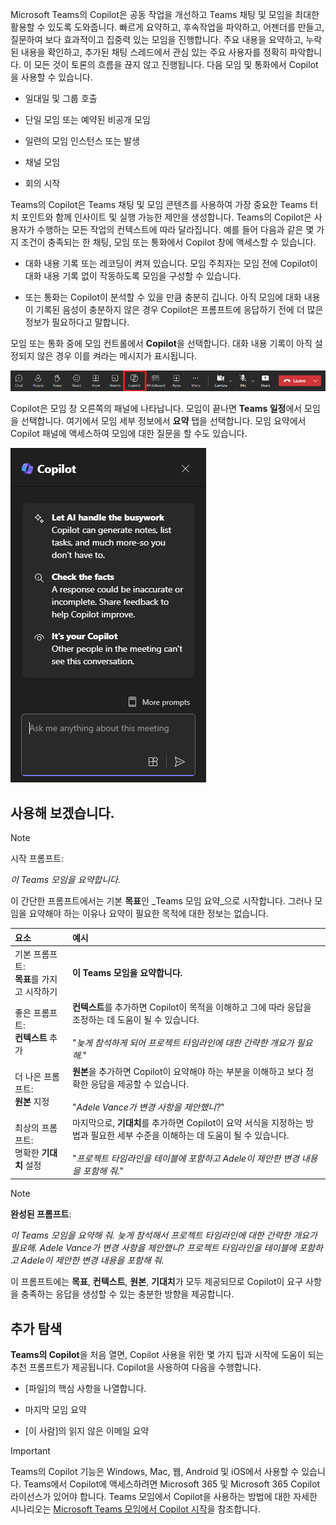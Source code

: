 
Microsoft Teams의 Copilot은 공동 작업을 개선하고 Teams 채팅 및 모임을 최대한 활용할 수 있도록 도와줍니다. 빠르게 요약하고, 후속작업을 파악하고, 어젠더를 만들고, 질문하여 보다 효과적이고 집중력 있는 모임을 진행합니다. 주요 내용을 요약하고, 누락된 내용을 확인하고, 추가된 채팅 스레드에서 관심 있는 주요 사용자를 정확히 파악합니다. 이 모든 것이 토론의 흐름을 끊지 않고 진행됩니다. 다음 모임 및 통화에서 Copilot을 사용할 수 있습니다.

- 일대일 및 그룹 호출

- 단일 모임 또는 예약된 비공개 모임

- 일련의 모임 인스턴스 또는 발생

- 채널 모임

- 회의 시작

Teams의 Copilot은 Teams 채팅 및 모임 콘텐츠를 사용하여 가장 중요한 Teams 터치 포인트와 함께 인사이트 및 실행 가능한 제안을 생성합니다. Teams의 Copilot은 사용자가 수행하는 모든 작업의 컨텍스트에 따라 달라집니다. 예를 들어 다음과 같은 몇 가지 조건이 충족되는 한 채팅, 모임 또는 통화에서 Copilot 창에 액세스할 수 있습니다.

- 대화 내용 기록 또는 레코딩이 켜져 있습니다. 모임 주최자는 모임 전에 Copilot이 대화 내용 기록 없이 작동하도록 모임을 구성할 수 있습니다.

-  또는 통화는 Copilot이 분석할 수 있을 만큼 충분히 깁니다. 아직 모임에 대화 내용이 기록된 음성이 충분하지 않은 경우 Copilot은 프롬프트에 응답하기 전에 더 많은 정보가 필요하다고 말합니다.

모임 또는 통화 중에 모임 컨트롤에서 **Copilot**을 선택합니다. 대화 내용 기록이 아직 설정되지 않은 경우 이를 켜라는 메시지가 표시됩니다. 

![Teams 모임의 Copilot 아이콘 스크린샷.](../media/copilot-ribbon-teams.png)

Copilot은 모임 창 오른쪽의 패널에 나타납니다. 모임이 끝나면 **Teams 일정**에서 모임을 선택합니다. 여기에서 모임 세부 정보에서 **요약** 탭을 선택합니다. 모임 요약에서 Copilot 패널에 액세스하여 모임에 대한 질문을 할 수도 있습니다.

![처음 열 때 Teams의 Copilot 채팅 패널 스크린샷.](../media/copilot-pane-teams.png)

## 사용해 보겠습니다.

> [!NOTE]
> 시작 프롬프트:
>
> _이 Teams 모임을 요약합니다._

이 간단한 프롬프트에서는 기본 **목표**인 _Teams 모임 요약_으로 시작합니다. 그러나 모임을 요약해야 하는 이유나 요약이 필요한 목적에 대한 정보는 없습니다.

| 요소 | 예시 |
| :------ | :------- |
| 기본 프롬프트: <br>**목표**를 가지고 시작하기 | **이 Teams 모임을 요약합니다.** |
| 좋은 프롬프트: <br>**컨텍스트** 추가 | **컨텍스트**를 추가하면 Copilot이 목적을 이해하고 그에 따라 응답을 조정하는 데 도움이 될 수 있습니다.<br><br>"_늦게 참석하게 되어 프로젝트 타임라인에 대한 간략한 개요가 필요해._" |
| 더 나은 프롬프트: <br>**원본** 지정 | **원본**을 추가하면 Copilot이 요약해야 하는 부분을 이해하고 보다 정확한 응답을 제공할 수 있습니다.<br><br>"_Adele Vance가 변경 사항을 제안했니?_" |
| 최상의 프롬프트: <br>명확한 **기대치** 설정 | 마지막으로, **기대치**를 추가하면 Copilot이 요약 서식을 지정하는 방법과 필요한 세부 수준을 이해하는 데 도움이 될 수 있습니다.<br><br>"_프로젝트 타임라인을 테이블에 포함하고 Adele이 제안한 변경 내용을 포함해 줘._" |

> [!NOTE]
> **완성된 프롬프트**:
>
> _이 Teams 모임을 요약해 줘. 늦게 참석해서 프로젝트 타임라인에 대한 간략한 개요가 필요해. Adele Vance가 변경 사항을 제안했니? 프로젝트 타임라인을 테이블에 포함하고 Adele이 제안한 변경 내용을 포함해 줘._

이 프롬프트에는 **목표**, **컨텍스트**, **원본**, **기대치**가 모두 제공되므로 Copilot이 요구 사항을 충족하는 응답을 생성할 수 있는 충분한 방향을 제공합니다.

## 추가 탐색

**Teams의 Copilot**을 처음 열면, Copilot 사용을 위한 몇 가지 팁과 시작에 도움이 되는 추천 프롬프트가 제공됩니다. Copilot을 사용하여 다음을 수행합니다.

- [파일]의 핵심 사항을 나열합니다.

- 마지막 모임 요약

- [이 사람]의 읽지 않은 이메일 요약

> [!IMPORTANT]
> Teams의 Copilot 기능은 Windows, Mac, 웹, Android 및 iOS에서 사용할 수 있습니다. Teams에서 Copilot에 액세스하려면 Microsoft 365 및 Microsoft 365 Copilot 라이선스가 있어야 합니다. Teams 모임에서 Copilot을 사용하는 방법에 대한 자세한 시나리오는 [Microsoft Teams 모임에서 Copilot 시작](https://support.microsoft.com/office/get-started-with-copilot-in-microsoft-teams-meetings-0bf9dd3c-96f7-44e2-8bb8-790bedf066b1)을 참조합니다. 
